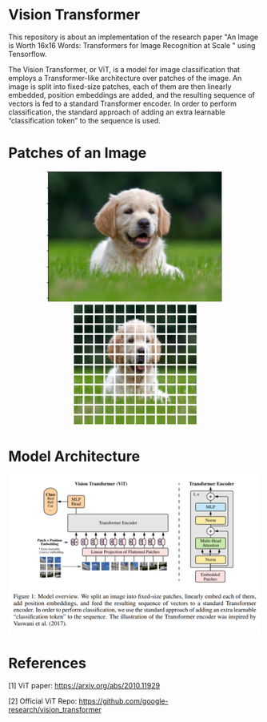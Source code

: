 # Vision Transformer

This repository is about an implementation of the research paper "An Image is Worth 16x16 Words: Transformers for Image Recognition at Scale
" using Tensorflow.

The Vision Transformer, or ViT, is a model for image classification that employs a Transformer-like architecture over patches of the image. An image is split into fixed-size patches, each of them are then linearly embedded, position embeddings are added, and the resulting sequence of vectors is fed to a standard Transformer encoder. In order to perform classification, the standard approach of adding an extra learnable “classification token” to the sequence is used.

# Patches of an Image

<p align="center">
  <img src="https://github.com/IMvision12/ViT-tf/blob/main/images/1.PNG" width="350" title="Image">
  <img src="https://github.com/IMvision12/ViT-tf/blob/main/images/2.PNG" width="250" alt="Patches">
</p>

# Model Architecture

![Architecture](https://github.com/IMvision12/ViT-tf/blob/main/images/arch.png)

# References

[1] ViT paper: https://arxiv.org/abs/2010.11929

[2] Official ViT Repo: https://github.com/google-research/vision_transformer
